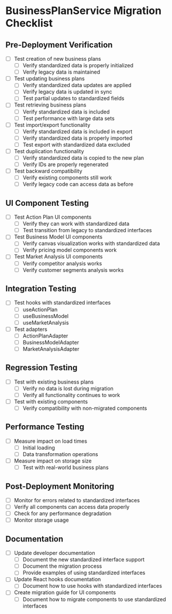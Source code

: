 # BusinessPlanService Migration Checklist

## Pre-Deployment Verification

- [ ] Test creation of new business plans
  - [ ] Verify standardized data is properly initialized
  - [ ] Verify legacy data is maintained

- [ ] Test updating business plans
  - [ ] Verify standardized data updates are applied
  - [ ] Verify legacy data is updated in sync
  - [ ] Test partial updates to standardized fields

- [ ] Test retrieving business plans
  - [ ] Verify standardized data is included
  - [ ] Test performance with large data sets

- [ ] Test import/export functionality
  - [ ] Verify standardized data is included in export
  - [ ] Verify standardized data is properly imported
  - [ ] Test export with standardized data excluded

- [ ] Test duplication functionality
  - [ ] Verify standardized data is copied to the new plan
  - [ ] Verify IDs are properly regenerated

- [ ] Test backward compatibility
  - [ ] Verify existing components still work
  - [ ] Verify legacy code can access data as before

## UI Component Testing

- [ ] Test Action Plan UI components
  - [ ] Verify they can work with standardized data
  - [ ] Test transition from legacy to standardized interfaces

- [ ] Test Business Model UI components
  - [ ] Verify canvas visualization works with standardized data
  - [ ] Verify pricing model components work

- [ ] Test Market Analysis UI components
  - [ ] Verify competitor analysis works
  - [ ] Verify customer segments analysis works

## Integration Testing

- [ ] Test hooks with standardized interfaces
  - [ ] useActionPlan
  - [ ] useBusinessModel
  - [ ] useMarketAnalysis

- [ ] Test adapters
  - [ ] ActionPlanAdapter
  - [ ] BusinessModelAdapter
  - [ ] MarketAnalysisAdapter

## Regression Testing

- [ ] Test with existing business plans
  - [ ] Verify no data is lost during migration
  - [ ] Verify all functionality continues to work

- [ ] Test with existing components
  - [ ] Verify compatibility with non-migrated components

## Performance Testing

- [ ] Measure impact on load times
  - [ ] Initial loading
  - [ ] Data transformation operations

- [ ] Measure impact on storage size
  - [ ] Test with real-world business plans

## Post-Deployment Monitoring

- [ ] Monitor for errors related to standardized interfaces
- [ ] Verify all components can access data properly
- [ ] Check for any performance degradation
- [ ] Monitor storage usage

## Documentation

- [ ] Update developer documentation
  - [ ] Document the new standardized interface support
  - [ ] Document the migration process
  - [ ] Provide examples of using standardized interfaces

- [ ] Update React hooks documentation
  - [ ] Document how to use hooks with standardized interfaces

- [ ] Create migration guide for UI components
  - [ ] Document how to migrate components to use standardized interfaces